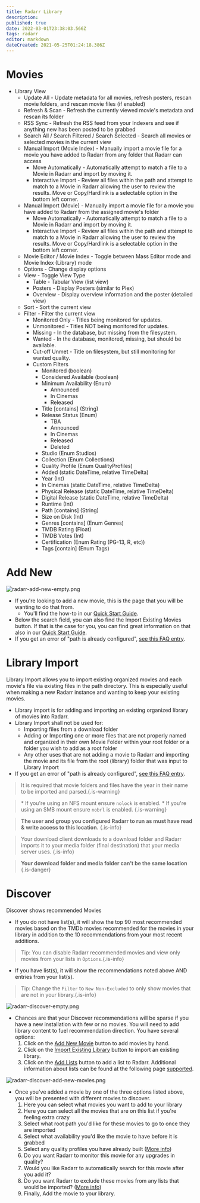 ```yaml
---
title: Radarr Library
description: 
published: true
date: 2022-03-01T23:38:03.566Z
tags: radarr
editor: markdown
dateCreated: 2021-05-25T01:24:18.386Z
---
```


# Movies

- Library View
  - Update All - Update metadata for all movies, refresh posters, rescan movie folders, and rescan movie files (if enabled)
  - Refresh & Scan - Refresh the currently viewed movie's metadata and rescan its folder
  - RSS Sync - Refresh the RSS feed from your Indexers and see if anything new has been posted to be grabbed
  - Search All / Search Filtered / Search Selected - Search all movies or selected movies in the current view
  - Manual Import (Movie Index) - Manually import a movie file for a movie you have added to Radarr from any folder that Radarr can access
    - Move Automatically -  Automatically attempt to match a file to a Movie in Radarr and import by moving it.
    - Interactive Import -  Review all files within the path and attempt to match to a Movie in Radarr allowing the user to review the results. Move or Copy/Hardlink is a selectable option in the bottom left corner.
  - Manual Import (Movie) - Manually import a movie file for a movie you have added to Radarr from the assigned movie's folder
    - Move Automatically -  Automatically attempt to match a file to a Movie in Radarr and import by moving it.
    - Interactive Import -  Review all files within the path and attempt to match to a Movie in Radarr allowing the user to review the results. Move or Copy/Hardlink is a selectable option in the bottom left corner.
  - Movie Editor / Movie Index - Toggle between Mass Editor mode and Movie Index (Library) mode
  - Options - Change display options
  - View - Toggle View Type
    - Table - Tabular View (list view)
    - Posters - Display Posters (similar to Plex)
    - Overview - Display overview information and the poster (detailed view)
  - Sort - Sort the current view
  - Filter - Filter the current view
    - Monitored Only - Titles being monitored for updates.
    - Unmonitored - Titles NOT being monitored for updates.
    - Missing - In the database, but missing from the filesystem.
    - Wanted - In the database, monitored, missing, but should be available.
    - Cut-off Unmet - Title on filesystem, but still monitoring for wanted quality.
    - Custom Filters
      - Monitored (boolean)
      - Considered Available (boolean)
      - Minimum Availability (Enum)
        - Announced
        - In Cinemas
        - Released
      - Title \[contains\] (String)
      - Release Status (Enum)
        - TBA
        - Announced
        - In Cinemas
        - Released
        - Deleted
      - Studio (Enum Studios)
      - Collection (Enum Collections)
      - Quality Profile (Enum QualityProfiles)
      - Added (static DateTime, relative TimeDelta)
      - Year (Int)
      - In Cinemas (static DateTime, relative TimeDelta)
      - Physical Release (static DateTime, relative TimeDelta)
      - Digital Release (static DateTime, relative TimeDelta)
      - Runtime (Int)
      - Path \[contains\] (String)
      - Size on Disk (Int)
      - Genres \[contains\] (Enum Genres)
      - TMDB Rating (Float)
      - TMDB Votes (Int)
      - Certification (Enum Rating (PG-13, R, etc))
      - Tags \[contain\] (Enum Tags)

# Add New

![radarr-add-new-empty.png](/assets/radarr/radarr-add-new-empty.png)

- If you're looking to add a new movie, this is the page that you will be wanting to do that from.
  - You'll find the how-to in our [Quick Start Guide](/radarr/quick-start-guide).
- Below the search field, you can also find the Import Existing Movies button. If that is the case for you, you can find great information on that also in our [Quick Start Guide](/radarr/quick-start-guide).
- If you get an error of "path is already configured", [see this FAQ entry](/radarr/faq#path-is-already-configured-for-an-existing-movie).

# Library Import

Library Import allows you to import existing organized movies and each movie's file via existing files in the path directory. This is especially useful when making a new Radarr instance and wanting to keep your existing movies.

- Library import is for adding and importing an existing organized library of movies into Radarr.
- Library Import shall not be used for:
  - Importing files from a download folder
  - Adding or Importing one or more files that are not properly named and organized in their own Movie Folder within your root folder or a folder you wish to add as a root folder
  - Any other uses that are not adding a movie to Radarr and importing the movie and its file from the root (library) folder that was input to Library Import
- If you get an error of "path is already configured", [see this FAQ entry](/radarr/faq#path-is-already-configured-for-an-existing-movie).
  
> It is required that movie folders and files have the year in their name to be imported and parsed.{.is-warning}

> \* If you're using an NFS mount ensure `nolock` is enabled.
> \* If you're using an SMB mount ensure `nobrl` is enabled.
{.is-warning}

> **The user and group you configured Radarr to run as must have read & write access to this location.** {.is-info}

> Your download client downloads to a download folder and Radarr imports it to your media folder (final destination) that your media server uses.
{.is-info}

> **Your download folder and media folder can’t be the same location**
{.is-danger}

# Discover

Discover shows recommended Movies

- If you do not have list(s), it will show the top 90 most recommended movies based on the TMDb movies recommended for the movies in your library in addition to the 10 recommendations from your most recent additions.

> Tip: You can disable Radarr recommended movies and view only movies from your lists in `Options`.{.is-info}

- If you have list(s), it will show the recommendations noted above AND entries from your list(s).

> Tip: Change the `Filter` to `New Non-Excluded` to only show movies that are not in your library.{.is-info}

![radarr-discover-empty.png](/assets/radarr/radarr-discover-empty.png)

- Chances are that your Discover recommendations will be sparse if you have a new installation with few or no movies. You will need to add library content to fuel recommendation direction. You have several options:
  1. Click on the [Add New Movie](/radarr/library#add-new) button to add movies by hand.
  1. Click on the [Import Existing Library](/radarr/library#library-import) button to import an existing library.
  1. Click on the [Add Lists](/radarr/settings#lists) button to add a list to Radarr. Additional information about lists can be found at the following page [supported](/radarr/faq#what-are-lists-and-what-can-they-do-for-me).

![radarr-discover-add-new-movies.png](/assets/radarr/radarr-discover-add-new-movies.png)

- Once you've added a movie by one of the three options listed above, you will be presented with different movies to discover.
    1. Here you can select what movies you want to add to your library
    1. Here you can select all the movies that are on this list if you're feeling extra crazy
    1. Select what root path you'd like for these movies to go to once they are imported
    1. Select what availability you'd like the movie to have before it is grabbed
    1. Select any quality profiles you have already built ([More info](/radarr/settings#quality-profiles))
    1. Do you want Radarr to monitor this movie for any upgrades in quality?
    1. Would you like Radarr to automatically search for this movie after you add it?
    1. Do you want Radarr to exclude these movies from any lists that would be imported? ([More info](/radarr/settings#list-exclusion))
    1. Finally, Add the movie to your library.
